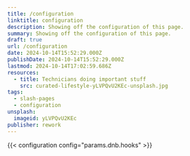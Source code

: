 ```yaml
---
title: /configuration
linktitle: configuration
description: Showing off the configuration of this page.
summary: Showing off the configuration of this page.
draft: true
url: /configuration
date: 2024-10-14T15:52:29.000Z
publishDate: 2024-10-14T15:52:29.000Z
lastmod: 2024-10-14T17:02:59.686Z
resources:
  - title: Technicians doing important stuff
    src: curated-lifestyle-yLVPQvU2KEc-unsplash.jpg
tags:
  - slash-pages
  - configuration
unsplash:
  imageid: yLVPQvU2KEc
publisher: rework
---
```


{{< configuration config="params.dnb.hooks" >}}
